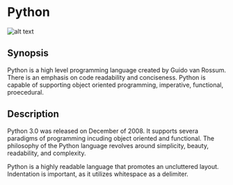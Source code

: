# Python
![alt text](https://pbs.twimg.com/media/C-V0WWVWsAADdDM.jpg)
## Synopsis
Python is a high level programming language created by Guido van Rossum. There is an emphasis on code readability and conciseness. Python is capable of supporting object oriented programming, imperative, functional, proecedural. 

## Description
Python 3.0 was released on December of 2008. It supports severa paradigms of programming incuding object oriented and functional. The philosophy of the Python language revolves around simplicity, beauty, readability, and complexity.

Python is a highly readable language that promotes an uncluttered layout. Indentation is important, as it utilizes whitespace as a delimiter. 

